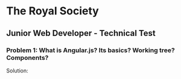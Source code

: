 
# The Royal Society

## Junior Web Developer - Technical Test

### Problem 1: What is Angular.js? Its basics? Working tree? Components?

Solution: 
### 

### 